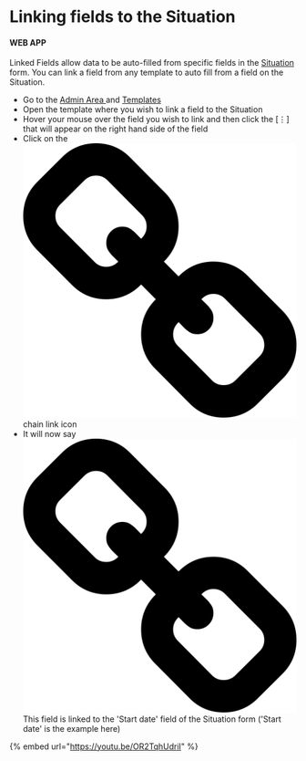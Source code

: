 # Linking fields to the Situation

#### WEB APP

Linked Fields allow data to be auto-filled from specific fields in the [Situation](./) form. You can link a field from any template to auto fill from a field on the Situation.

* Go to the [Admin Area ](../admin-area/)and [Templates](../admin-area/templates/)
* Open the template where you wish to link a field to the Situation
* Hover your mouse over the field you wish to link and then click the \[⋮] that will appear on the right hand side of the field
* Click on the <img src="../../.gitbook/assets/chainlink icon.png" alt="" data-size="line"> chain link icon
* It will now say <img src="../../.gitbook/assets/chainlink icon.png" alt="" data-size="line"> This field is linked to the 'Start date' field of the Situation form ('Start date' is the example here)

{% embed url="https://youtu.be/OR2TqhUdriI" %}


